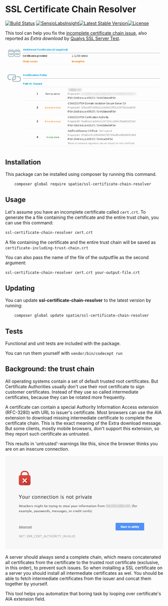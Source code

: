 # SSL Certificate Chain Resolver
[![Build Status](https://travis-ci.org/freekmurze/ssl-certificate-chain-resolver.svg?branch=master)](https://travis-ci.org/freekmurze/ssl-certificate-chain-resolver)
[![SensioLabsInsight](https://insight.sensiolabs.com/projects/2912a3ab-51a8-4e07-9bad-fd94a833f989/mini.png)](https://insight.sensiolabs.com/projects/2912a3ab-51a8-4e07-9bad-fd94a833f989)[![Latest Stable Version](https://poser.pugx.org/spatie/ssl-certificate-chain-resolver/version.png)](https://packagist.org/packages/spatie/ssl-certificate-chain-resolver)[![License](https://poser.pugx.org/spatie/ssl-certificate-chain-resolver/license.png)](https://packagist.org/packages/spatie/ssl-certificate-chain-resolver)

This tool can help you fix the [incomplete certificate chain issue](#background-the-trust-chain), also reported as *Extra download* by [Qualys SSL Server Test](https://www.ssllabs.com/ssltest/).

![Incomplete Chain](images/incomplete-chain.png)

## Installation

This package can be installed using composer by running this command.

```bash
    composer global require spatie/ssl-certificate-chain-resolver
```

## Usage

Let's assume you have an incomplete certificate  called ```cert.crt```. To generate the a file containing the certificate and the entire trust chain, you can use this command:

```bash
ssl-certificate-chain-resolver cert.crt
```

A file containing the certificate and the entire trust chain will be saved as ```certificate-including-trust-chain.crt```

You can also pass the name of the file of the outputfile as the second argument:
```bash
ssl-certificate-chain-resolver cert.crt your-output-file.crt
```

## Updating

You can update <b>ssl-certificate-chain-resolver</b> to the latest version by running:

```bash
    composer global update spatie/ssl-certificate-chain-resolver
```

## Tests

Functional and unit tests are included with the package.

You can run them yourself with ```vendor/bin/codecept run```

## Background: the trust chain

All operating systems contain a set of default trusted root certificates. But Certificate Authorities usually don't use their root certificate to sign customer certificates. Instead of they use so called intermediate certificates, because they can be rotated more frequently.

A certificate can contain a special Authority Information Access extension (RFC-3280) with URL to issuer's certificate. Most browsers can use the AIA extension to download missing intermediate certificate to complete the certificate chain. This is the exact meaning of the Extra download message. But some clients, mostly mobile browsers, don't support this extension, so they report such certificate as untrusted.

This results in 'untrusted'-warnings like this, since the browser thinks you are on an insecure connection.

![Untrusted Warning](images/untrusted.png)

A server should always send a complete chain, which means concatenated all certificates from the certificate to the trusted root certificate (exclusive, in this order), to prevent such issues.  So when installing a SSL certificate on a server you should install all intermediate certificates as wel. You should be able to fetch intermediate certificates from the issuer and concat them together by yourself.

This tool helps you automatize that boring task by looping over certificate's AIA extension field.


